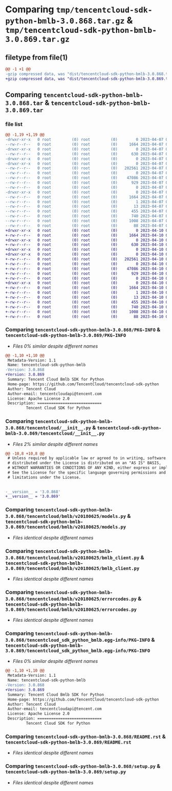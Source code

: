 # Comparing `tmp/tencentcloud-sdk-python-bmlb-3.0.868.tar.gz` & `tmp/tencentcloud-sdk-python-bmlb-3.0.869.tar.gz`

## filetype from file(1)

```diff
@@ -1 +1 @@
-gzip compressed data, was "dist/tencentcloud-sdk-python-bmlb-3.0.868.tar", last modified: Fri Apr  7 00:20:00 2023, max compression
+gzip compressed data, was "dist/tencentcloud-sdk-python-bmlb-3.0.869.tar", last modified: Mon Apr 10 02:55:49 2023, max compression
```

## Comparing `tencentcloud-sdk-python-bmlb-3.0.868.tar` & `tencentcloud-sdk-python-bmlb-3.0.869.tar`

### file list

```diff
@@ -1,19 +1,19 @@
-drwxr-xr-x   0 root         (0) root         (0)        0 2023-04-07 00:20:00.000000 tencentcloud-sdk-python-bmlb-3.0.868/
--rw-r--r--   0 root         (0) root         (0)     1664 2023-04-07 00:20:00.000000 tencentcloud-sdk-python-bmlb-3.0.868/PKG-INFO
-drwxr-xr-x   0 root         (0) root         (0)        0 2023-04-07 00:20:00.000000 tencentcloud-sdk-python-bmlb-3.0.868/tencentcloud/
--rw-r--r--   0 root         (0) root         (0)      630 2023-04-07 00:19:59.000000 tencentcloud-sdk-python-bmlb-3.0.868/tencentcloud/__init__.py
-drwxr-xr-x   0 root         (0) root         (0)        0 2023-04-07 00:20:00.000000 tencentcloud-sdk-python-bmlb-3.0.868/tencentcloud/bmlb/
-drwxr-xr-x   0 root         (0) root         (0)        0 2023-04-07 00:20:00.000000 tencentcloud-sdk-python-bmlb-3.0.868/tencentcloud/bmlb/v20180625/
--rw-r--r--   0 root         (0) root         (0)   202561 2023-04-07 00:19:59.000000 tencentcloud-sdk-python-bmlb-3.0.868/tencentcloud/bmlb/v20180625/models.py
--rw-r--r--   0 root         (0) root         (0)        0 2023-04-07 00:19:59.000000 tencentcloud-sdk-python-bmlb-3.0.868/tencentcloud/bmlb/v20180625/__init__.py
--rw-r--r--   0 root         (0) root         (0)    47086 2023-04-07 00:19:59.000000 tencentcloud-sdk-python-bmlb-3.0.868/tencentcloud/bmlb/v20180625/bmlb_client.py
--rw-r--r--   0 root         (0) root         (0)      929 2023-04-07 00:19:59.000000 tencentcloud-sdk-python-bmlb-3.0.868/tencentcloud/bmlb/v20180625/errorcodes.py
--rw-r--r--   0 root         (0) root         (0)        0 2023-04-07 00:19:59.000000 tencentcloud-sdk-python-bmlb-3.0.868/tencentcloud/bmlb/__init__.py
-drwxr-xr-x   0 root         (0) root         (0)        0 2023-04-07 00:20:00.000000 tencentcloud-sdk-python-bmlb-3.0.868/tencentcloud_sdk_python_bmlb.egg-info/
--rw-r--r--   0 root         (0) root         (0)     1664 2023-04-07 00:20:00.000000 tencentcloud-sdk-python-bmlb-3.0.868/tencentcloud_sdk_python_bmlb.egg-info/PKG-INFO
--rw-r--r--   0 root         (0) root         (0)        1 2023-04-07 00:20:00.000000 tencentcloud-sdk-python-bmlb-3.0.868/tencentcloud_sdk_python_bmlb.egg-info/dependency_links.txt
--rw-r--r--   0 root         (0) root         (0)       13 2023-04-07 00:20:00.000000 tencentcloud-sdk-python-bmlb-3.0.868/tencentcloud_sdk_python_bmlb.egg-info/top_level.txt
--rw-r--r--   0 root         (0) root         (0)      455 2023-04-07 00:20:00.000000 tencentcloud-sdk-python-bmlb-3.0.868/tencentcloud_sdk_python_bmlb.egg-info/SOURCES.txt
--rw-r--r--   0 root         (0) root         (0)      740 2023-04-07 00:19:59.000000 tencentcloud-sdk-python-bmlb-3.0.868/README.rst
--rw-r--r--   0 root         (0) root         (0)     1008 2023-04-07 00:19:59.000000 tencentcloud-sdk-python-bmlb-3.0.868/setup.py
--rw-r--r--   0 root         (0) root         (0)       88 2023-04-07 00:20:00.000000 tencentcloud-sdk-python-bmlb-3.0.868/setup.cfg
+drwxr-xr-x   0 root         (0) root         (0)        0 2023-04-10 02:55:49.000000 tencentcloud-sdk-python-bmlb-3.0.869/
+-rw-r--r--   0 root         (0) root         (0)     1664 2023-04-10 02:55:49.000000 tencentcloud-sdk-python-bmlb-3.0.869/PKG-INFO
+drwxr-xr-x   0 root         (0) root         (0)        0 2023-04-10 02:55:49.000000 tencentcloud-sdk-python-bmlb-3.0.869/tencentcloud/
+-rw-r--r--   0 root         (0) root         (0)      630 2023-04-10 02:55:49.000000 tencentcloud-sdk-python-bmlb-3.0.869/tencentcloud/__init__.py
+drwxr-xr-x   0 root         (0) root         (0)        0 2023-04-10 02:55:49.000000 tencentcloud-sdk-python-bmlb-3.0.869/tencentcloud/bmlb/
+drwxr-xr-x   0 root         (0) root         (0)        0 2023-04-10 02:55:49.000000 tencentcloud-sdk-python-bmlb-3.0.869/tencentcloud/bmlb/v20180625/
+-rw-r--r--   0 root         (0) root         (0)   202561 2023-04-10 02:55:49.000000 tencentcloud-sdk-python-bmlb-3.0.869/tencentcloud/bmlb/v20180625/models.py
+-rw-r--r--   0 root         (0) root         (0)        0 2023-04-10 02:55:49.000000 tencentcloud-sdk-python-bmlb-3.0.869/tencentcloud/bmlb/v20180625/__init__.py
+-rw-r--r--   0 root         (0) root         (0)    47086 2023-04-10 02:55:49.000000 tencentcloud-sdk-python-bmlb-3.0.869/tencentcloud/bmlb/v20180625/bmlb_client.py
+-rw-r--r--   0 root         (0) root         (0)      929 2023-04-10 02:55:49.000000 tencentcloud-sdk-python-bmlb-3.0.869/tencentcloud/bmlb/v20180625/errorcodes.py
+-rw-r--r--   0 root         (0) root         (0)        0 2023-04-10 02:55:49.000000 tencentcloud-sdk-python-bmlb-3.0.869/tencentcloud/bmlb/__init__.py
+drwxr-xr-x   0 root         (0) root         (0)        0 2023-04-10 02:55:49.000000 tencentcloud-sdk-python-bmlb-3.0.869/tencentcloud_sdk_python_bmlb.egg-info/
+-rw-r--r--   0 root         (0) root         (0)     1664 2023-04-10 02:55:49.000000 tencentcloud-sdk-python-bmlb-3.0.869/tencentcloud_sdk_python_bmlb.egg-info/PKG-INFO
+-rw-r--r--   0 root         (0) root         (0)        1 2023-04-10 02:55:49.000000 tencentcloud-sdk-python-bmlb-3.0.869/tencentcloud_sdk_python_bmlb.egg-info/dependency_links.txt
+-rw-r--r--   0 root         (0) root         (0)       13 2023-04-10 02:55:49.000000 tencentcloud-sdk-python-bmlb-3.0.869/tencentcloud_sdk_python_bmlb.egg-info/top_level.txt
+-rw-r--r--   0 root         (0) root         (0)      455 2023-04-10 02:55:49.000000 tencentcloud-sdk-python-bmlb-3.0.869/tencentcloud_sdk_python_bmlb.egg-info/SOURCES.txt
+-rw-r--r--   0 root         (0) root         (0)      740 2023-04-10 02:55:49.000000 tencentcloud-sdk-python-bmlb-3.0.869/README.rst
+-rw-r--r--   0 root         (0) root         (0)     1008 2023-04-10 02:55:49.000000 tencentcloud-sdk-python-bmlb-3.0.869/setup.py
+-rw-r--r--   0 root         (0) root         (0)       88 2023-04-10 02:55:49.000000 tencentcloud-sdk-python-bmlb-3.0.869/setup.cfg
```

### Comparing `tencentcloud-sdk-python-bmlb-3.0.868/PKG-INFO` & `tencentcloud-sdk-python-bmlb-3.0.869/PKG-INFO`

 * *Files 0% similar despite different names*

```diff
@@ -1,10 +1,10 @@
 Metadata-Version: 1.1
 Name: tencentcloud-sdk-python-bmlb
-Version: 3.0.868
+Version: 3.0.869
 Summary: Tencent Cloud Bmlb SDK for Python
 Home-page: https://github.com/TencentCloud/tencentcloud-sdk-python
 Author: Tencent Cloud
 Author-email: tencentcloudapi@tencent.com
 License: Apache License 2.0
 Description: ============================
         Tencent Cloud SDK for Python
```

### Comparing `tencentcloud-sdk-python-bmlb-3.0.868/tencentcloud/__init__.py` & `tencentcloud-sdk-python-bmlb-3.0.869/tencentcloud/__init__.py`

 * *Files 2% similar despite different names*

```diff
@@ -10,8 +10,8 @@
 # Unless required by applicable law or agreed to in writing, software
 # distributed under the License is distributed on an "AS IS" BASIS,
 # WITHOUT WARRANTIES OR CONDITIONS OF ANY KIND, either express or implied.
 # See the License for the specific language governing permissions and
 # limitations under the License.
 
 
-__version__ = '3.0.868'
+__version__ = '3.0.869'
```

### Comparing `tencentcloud-sdk-python-bmlb-3.0.868/tencentcloud/bmlb/v20180625/models.py` & `tencentcloud-sdk-python-bmlb-3.0.869/tencentcloud/bmlb/v20180625/models.py`

 * *Files identical despite different names*

### Comparing `tencentcloud-sdk-python-bmlb-3.0.868/tencentcloud/bmlb/v20180625/bmlb_client.py` & `tencentcloud-sdk-python-bmlb-3.0.869/tencentcloud/bmlb/v20180625/bmlb_client.py`

 * *Files identical despite different names*

### Comparing `tencentcloud-sdk-python-bmlb-3.0.868/tencentcloud/bmlb/v20180625/errorcodes.py` & `tencentcloud-sdk-python-bmlb-3.0.869/tencentcloud/bmlb/v20180625/errorcodes.py`

 * *Files identical despite different names*

### Comparing `tencentcloud-sdk-python-bmlb-3.0.868/tencentcloud_sdk_python_bmlb.egg-info/PKG-INFO` & `tencentcloud-sdk-python-bmlb-3.0.869/tencentcloud_sdk_python_bmlb.egg-info/PKG-INFO`

 * *Files 0% similar despite different names*

```diff
@@ -1,10 +1,10 @@
 Metadata-Version: 1.1
 Name: tencentcloud-sdk-python-bmlb
-Version: 3.0.868
+Version: 3.0.869
 Summary: Tencent Cloud Bmlb SDK for Python
 Home-page: https://github.com/TencentCloud/tencentcloud-sdk-python
 Author: Tencent Cloud
 Author-email: tencentcloudapi@tencent.com
 License: Apache License 2.0
 Description: ============================
         Tencent Cloud SDK for Python
```

### Comparing `tencentcloud-sdk-python-bmlb-3.0.868/README.rst` & `tencentcloud-sdk-python-bmlb-3.0.869/README.rst`

 * *Files identical despite different names*

### Comparing `tencentcloud-sdk-python-bmlb-3.0.868/setup.py` & `tencentcloud-sdk-python-bmlb-3.0.869/setup.py`

 * *Files identical despite different names*

